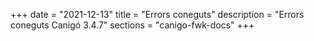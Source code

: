 +++
date        = "2021-12-13"
title       = "Errors coneguts"
description = "Errors coneguts Canigó 3.4.7"
sections    = "canigo-fwk-docs"
+++